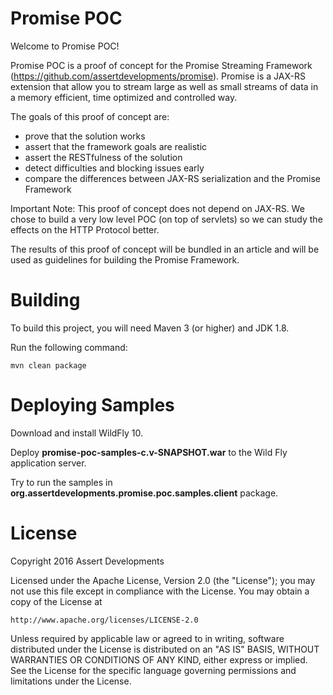 # Promise POC

Welcome to Promise POC!

Promise POC is a proof of concept for the Promise Streaming Framework (https://github.com/assertdevelopments/promise). Promise is a JAX-RS extension that allow you to stream large as well as small streams of data in a memory efficient, time optimized and controlled way.

The goals of this proof of concept are:
- prove that the solution works
- assert that the framework goals are realistic
- assert the RESTfulness of the solution
- detect difficulties and blocking issues early
- compare the differences between JAX-RS serialization and the Promise Framework

Important Note: This proof of concept does not depend on JAX-RS. We chose to build a very low level POC (on top of servlets) so we can study the effects on the HTTP Protocol better.

The results of this proof of concept will be bundled in an article and will be used as guidelines for building the Promise Framework.

# Building

To build this project, you will need Maven 3 (or higher) and JDK 1.8.

Run the following command:

```
mvn clean package
```

# Deploying Samples

Download and install WildFly 10.

Deploy **promise-poc-samples-c.v-SNAPSHOT.war** to the Wild Fly application server.

Try to run the samples in **org.assertdevelopments.promise.poc.samples.client** package.


# License

Copyright 2016 Assert Developments

Licensed under the Apache License, Version 2.0 (the "License");
you may not use this file except in compliance with the License.
You may obtain a copy of the License at

    http://www.apache.org/licenses/LICENSE-2.0

Unless required by applicable law or agreed to in writing, software
distributed under the License is distributed on an "AS IS" BASIS,
WITHOUT WARRANTIES OR CONDITIONS OF ANY KIND, either express or implied.
See the License for the specific language governing permissions and
limitations under the License.


